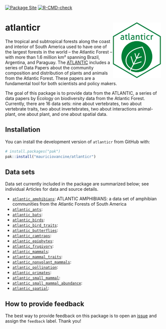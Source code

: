 
<!-- badges: start -->

[![Package
Site](https://github.com/lter/lterdatasampler/workflows/pkgdown/badge.svg)](https://github.com/mauriciovancine/atlanticr/actions)
[![R-CMD-check](https://github.com/lter/lterdatasampler/workflows/R-CMD-check/badge.svg)](https://github.com/mauriciovancine/atlanticr/actions)

<!-- badges: end -->

# atlanticr <a href='https://lter.github.io/atlanticr/'><img src="hexagon/logo.png" id="home_logo" align="right" height="180"/></a>

The tropical and subtropical forests along the coast and interior of
South America used to have one of the largest forests in the world – the
Atlantic Forest – with more than 1.6 million km² spanning Brazil,
Argentina, and Paraguay. The
[ATLANTIC](https://esajournals.onlinelibrary.wiley.com/doi/toc/10.1002/(ISSN)1939-9170.AtlanticPapers)
includes a series of Data Papers about the community composition and
distribution of plants and animals from the Atlantic Forest. These
papers are a fundamental tool for both scientists and policy makers.

The goal of this package is to provide data from the ATLANTIC, a series
of data papers by Ecology on biodiversity data from the Atlantic Forest.
Currently, there are 16 data sets: nine about vertebrates, two about
vertebrate traits, two about invertebrates, two about interactions
animal-plant, one about plant, and one about spatial data.

## Installation

You can install the development version of `atlanticr` from GitHub with:

``` r
# install.packages("pak")
pak::install("mauriciovancine/atlanticr")
```

## Data sets

Data set currently included in the package are summarized below; see
individual Articles for data and source details.

- [`atlantic_amphibians`](https://mauriciovancine.github.io/atlanticr/docs/reference/atlantic_amphibians.html):
  ATLANTIC AMPHIBIANS: a data set of amphibian communities from the
  Atlantic Forests of South America
- [`atlantic_ants`](https://mauriciovancine.github.io/atlanticr/docs/reference/atlantic_ants.html):
- [`atlantic_bats`](https://mauriciovancine.github.io/atlanticr/docs/reference/atlantic_bats.html):
- [`atlantic_birds`](https://mauriciovancine.github.io/atlanticr/docs/reference/atlantic_birds.html):
- [`atlantic_bird_traits`](https://mauriciovancine.github.io/atlanticr/docs/reference/atlantic_bird_traits.html):
- [`atlantic_butterflies`](https://mauriciovancine.github.io/atlanticr/docs/reference/atlantic_butterflies.html):
- [`atlantic_camtraps`](https://mauriciovancine.github.io/atlanticr/docs/reference/atlantic_camtraps.html):
- [`atlantic_epiphytes`](https://mauriciovancine.github.io/atlanticr/docs/reference/atlantic_epiphytes.html):
- [`atlantic_frugivory`](https://mauriciovancine.github.io/atlanticr/docs/reference/atlantic_frugivory.html):
- [`atlantic_mammals`](https://mauriciovancine.github.io/atlanticr/docs/reference/atlantic_mammals.html):
- [`atlantic_mammal_traits`](https://mauriciovancine.github.io/atlanticr/docs/reference/atlantic_mammal_traits.html):
- [`atlantic_nonvolant_mammals`](https://mauriciovancine.github.io/atlanticr/docs/reference/atlantic_nonvolant_mammals.html):
- [`atlantic_pollination`](https://mauriciovancine.github.io/atlanticr/docs/reference/atlantic_pollination.html):
- [`atlantic_primates`](https://mauriciovancine.github.io/atlanticr/docs/reference/atlantic_primates.html):
- [`atlantic_small_mammal`](https://mauriciovancine.github.io/atlanticr/docs/reference/atlantic_small_mammal.html):
- [`atlantic_small_mammal_abundance`](https://mauriciovancine.github.io/atlanticr/docs/reference/atlantic_small_mammal_abundance.html):
- [`atlantic_spatial`](https://mauriciovancine.github.io/atlanticr/docs/reference/atlantic_spatial.html):

## How to provide feedback

The best way to provide feedback on this package is to open an
[issue](https://github.com/mauriciovancine/atlanticr/issues) and assign
the `feedback` label. Thank you!

